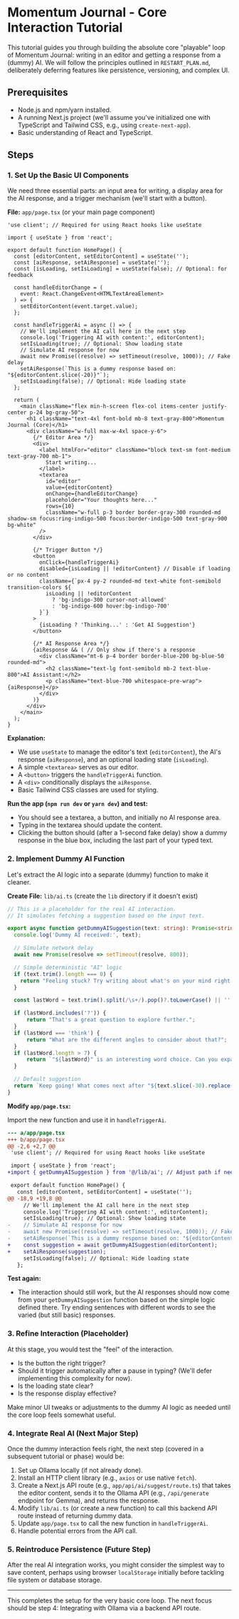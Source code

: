 # Momentum Journal - Core Interaction Tutorial

This tutorial guides you through building the absolute core "playable" loop of Momentum Journal: writing in an editor and getting a response from a (dummy) AI. We will follow the principles outlined in `RESTART_PLAN.md`, deliberately deferring features like persistence, versioning, and complex UI.

## Prerequisites

*   Node.js and npm/yarn installed.
*   A running Next.js project (we'll assume you've initialized one with TypeScript and Tailwind CSS, e.g., using `create-next-app`).
*   Basic understanding of React and TypeScript.

## Steps

### 1. Set Up the Basic UI Components

We need three essential parts: an input area for writing, a display area for the AI response, and a trigger mechanism (we'll start with a button).

**File:** `app/page.tsx` (or your main page component)

```tsx
'use client'; // Required for using React hooks like useState

import { useState } from 'react';

export default function HomePage() {
  const [editorContent, setEditorContent] = useState('');
  const [aiResponse, setAiResponse] = useState('');
  const [isLoading, setIsLoading] = useState(false); // Optional: for feedback

  const handleEditorChange = (
    event: React.ChangeEvent<HTMLTextAreaElement>
  ) => {
    setEditorContent(event.target.value);
  };

  const handleTriggerAi = async () => {
    // We'll implement the AI call here in the next step
    console.log('Triggering AI with content:', editorContent);
    setIsLoading(true); // Optional: Show loading state
    // Simulate AI response for now
    await new Promise((resolve) => setTimeout(resolve, 1000)); // Fake delay
    setAiResponse(`This is a dummy response based on: "${editorContent.slice(-20)}"`);
    setIsLoading(false); // Optional: Hide loading state
  };

  return (
    <main className="flex min-h-screen flex-col items-center justify-center p-24 bg-gray-50">
      <h1 className="text-4xl font-bold mb-8 text-gray-800">Momentum Journal (Core)</h1>
      <div className="w-full max-w-4xl space-y-6">
        {/* Editor Area */}
        <div>
          <label htmlFor="editor" className="block text-sm font-medium text-gray-700 mb-1">
            Start writing...
          </label>
          <textarea
            id="editor"
            value={editorContent}
            onChange={handleEditorChange}
            placeholder="Your thoughts here..."
            rows={10}
            className="w-full p-3 border border-gray-300 rounded-md shadow-sm focus:ring-indigo-500 focus:border-indigo-500 text-gray-900 bg-white"
          />
        </div>

        {/* Trigger Button */}
        <button
          onClick={handleTriggerAi}
          disabled={isLoading || !editorContent} // Disable if loading or no content
          className={`px-4 py-2 rounded-md text-white font-semibold transition-colors ${
            isLoading || !editorContent
              ? 'bg-indigo-300 cursor-not-allowed'
              : 'bg-indigo-600 hover:bg-indigo-700'
          }`}
        >
          {isLoading ? 'Thinking...' : 'Get AI Suggestion'}
        </button>

        {/* AI Response Area */}
        {aiResponse && ( // Only show if there's a response
          <div className="mt-6 p-4 border border-blue-200 bg-blue-50 rounded-md">
            <h2 className="text-lg font-semibold mb-2 text-blue-800">AI Assistant:</h2>
            <p className="text-blue-700 whitespace-pre-wrap">{aiResponse}</p>
          </div>
        )}
      </div>
    </main>
  );
}

```

**Explanation:**

*   We use `useState` to manage the editor's text (`editorContent`), the AI's response (`aiResponse`), and an optional loading state (`isLoading`).
*   A simple `<textarea>` serves as our editor.
*   A `<button>` triggers the `handleTriggerAi` function.
*   A `<div>` conditionally displays the `aiResponse`.
*   Basic Tailwind CSS classes are used for styling.

**Run the app (`npm run dev` or `yarn dev`) and test:**

*   You should see a textarea, a button, and initially no AI response area.
*   Typing in the textarea should update the content.
*   Clicking the button should (after a 1-second fake delay) show a dummy response in the blue box, including the last part of your typed text.

### 2. Implement Dummy AI Function

Let's extract the AI logic into a separate (dummy) function to make it cleaner.

**Create File:** `lib/ai.ts` (create the `lib` directory if it doesn't exist)

```typescript
// This is a placeholder for the real AI interaction.
// It simulates fetching a suggestion based on the input text.

export async function getDummyAISuggestion(text: string): Promise<string> {
  console.log('Dummy AI received:', text);

  // Simulate network delay
  await new Promise(resolve => setTimeout(resolve, 800));

  // Simple deterministic "AI" logic
  if (text.trim().length === 0) {
    return "Feeling stuck? Try writing about what's on your mind right now.";
  }

  const lastWord = text.trim().split(/\s+/).pop()?.toLowerCase() || '';

  if (lastWord.includes('?')) {
      return "That's a great question to explore further.";
  }
  if (lastWord === 'think') {
      return "What are the different angles to consider about that?";
  }
  if (lastWord.length > 7) {
      return `"${lastWord}" is an interesting word choice. Can you expand on that?`;
  }

  // Default suggestion
  return `Keep going! What comes next after "${text.slice(-30).replace(/\n/g, ' ')}..."?`;
}
```

**Modify `app/page.tsx`:**

Import the new function and use it in `handleTriggerAi`.

```diff
--- a/app/page.tsx
+++ b/app/page.tsx
@@ -2,6 +2,7 @@
 'use client'; // Required for using React hooks like useState

 import { useState } from 'react';
+import { getDummyAISuggestion } from '@/lib/ai'; // Adjust path if needed

 export default function HomePage() {
   const [editorContent, setEditorContent] = useState('');
@@ -18,9 +19,8 @@
     // We'll implement the AI call here in the next step
     console.log('Triggering AI with content:', editorContent);
     setIsLoading(true); // Optional: Show loading state
-    // Simulate AI response for now
-    await new Promise((resolve) => setTimeout(resolve, 1000)); // Fake delay
-    setAiResponse(`This is a dummy response based on: "${editorContent.slice(-20)}"`);
+    const suggestion = await getDummyAISuggestion(editorContent);
+    setAiResponse(suggestion);
     setIsLoading(false); // Optional: Hide loading state
   };


```

**Test again:**

*   The interaction should still work, but the AI responses should now come from your `getDummyAISuggestion` function based on the simple logic defined there. Try ending sentences with different words to see the varied (but still basic) responses.

### 3. Refine Interaction (Placeholder)

At this stage, you would test the "feel" of the interaction.

*   Is the button the right trigger?
*   Should it trigger automatically after a pause in typing? (We'll defer implementing this complexity for now).
*   Is the loading state clear?
*   Is the response display effective?

Make minor UI tweaks or adjustments to the dummy AI logic as needed until the core loop feels somewhat useful.

### 4. Integrate Real AI (Next Major Step)

Once the dummy interaction feels right, the next step (covered in a subsequent tutorial or phase) would be:

1.  Set up Ollama locally (if not already done).
2.  Install an HTTP client library (e.g., `axios` or use native `fetch`).
3.  Create a Next.js API route (e.g., `app/api/ai/suggest/route.ts`) that takes the editor content, sends it to the Ollama API (e.g., `/api/generate` endpoint for Gemma), and returns the response.
4.  Modify `lib/ai.ts` (or create a new function) to call this backend API route instead of returning dummy data.
5.  Update `app/page.tsx` to call the new function in `handleTriggerAi`.
6.  Handle potential errors from the API call.

### 5. Reintroduce Persistence (Future Step)

After the real AI integration works, you might consider the simplest way to save content, perhaps using browser `localStorage` initially before tackling file system or database storage.

---

This completes the setup for the very basic core loop. The next focus should be step 4: Integrating with Ollama via a backend API route. 